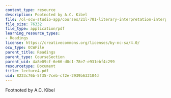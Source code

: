 ```yaml
---
content_type: resource
description: Footnoted by A.C. Kibel
file: /ol-ocw-studio-app/courses/21l-701-literary-interpretation-interpreting-poetry-fall-2003/8223c76b5f357cebcf2e2939b632104d_lecture4.pdf
file_size: 76332
file_type: application/pdf
learning_resource_types:
- Readings
license: https://creativecommons.org/licenses/by-nc-sa/4.0/
ocw_type: OCWFile
parent_title: Readings
parent_type: CourseSection
parent_uid: 4a8e09cf-6e66-d8c1-78e7-e931ebf4c299
resourcetype: Document
title: lecture4.pdf
uid: 8223c76b-5f35-7ceb-cf2e-2939b632104d
---
```

Footnoted by A.C. Kibel